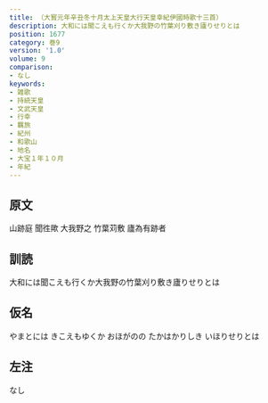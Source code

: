 ```yaml
---
title: （大寳元年辛丑冬十月太上天皇大行天皇幸紀伊國時歌十三首）
description: 大和には聞こえも行くか大我野の竹葉刈り敷き廬りせりとは
position: 1677
category: 巻9
version: '1.0'
volume: 9
comparison:
- なし
keywords:
- 雑歌
- 持統天皇
- 文武天皇
- 行幸
- 羈旅
- 紀州
- 和歌山
- 地名
- 大宝１年１０月
- 年紀
---
```


## 原文

山跡庭 聞徃歟 大我野之 竹葉苅敷 廬為有跡者

## 訓読

大和には聞こえも行くか大我野の竹葉刈り敷き廬りせりとは

## 仮名

やまとには きこえもゆくか おほがのの たかはかりしき いほりせりとは

## 左注

なし

